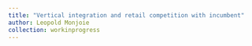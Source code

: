 ```yaml
---
title: "Vertical integration and retail competition with incumbent"
author: Leopold Monjoie
collection: workinprogress
---
```



